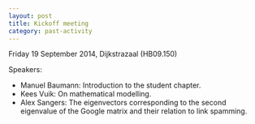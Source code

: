 ```yaml
---
layout: post
title: Kickoff meeting
category: past-activity
---
```


Friday 19 September 2014, Dijkstrazaal (HB09.150)

Speakers:

* Manuel Baumann: Introduction to the student chapter.
* Kees Vuik: On mathematical modelling.
* Alex Sangers: The eigenvectors corresponding to the second eigenvalue of the
  Google matrix and their relation to link spamming.
